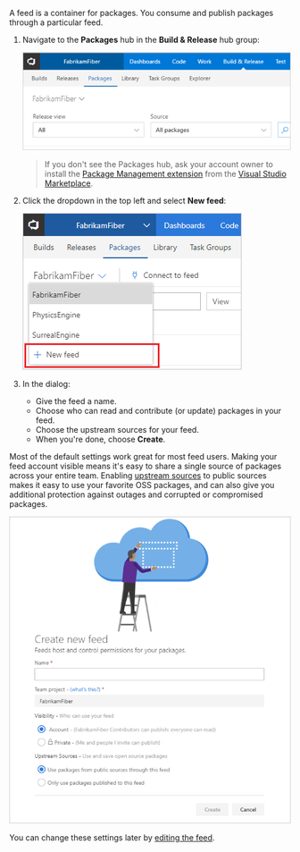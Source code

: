 A feed is a container for packages.
You consume and publish packages through a particular feed.

1. Navigate to the **Packages** hub in the **Build & Release** hub group:

   ![Go to Packages hub](_img/goto-feed-hub.png)

   >If you don't see the Packages hub, ask your account owner to install the [Package Management extension](https://marketplace.visualstudio.com/items?itemName=ms.feed) from the [Visual Studio Marketplace](../../marketplace/install-vsts-extension.md).

1. Click the dropdown in the top left and select **New feed**:

   ![New feed button](_img/new-feed-button.png)

1. In the dialog:
   - Give the feed a name.
   - Choose who can read and contribute (or update) packages in your feed.
   - Choose the upstream sources for your feed.
   - When you're done, choose **Create**.

Most of the default settings work great for most feed users. Making your feed account visible means it's easy to share a single source of packages across your entire team. Enabling [upstream sources](../concepts/upstream-sources.md) to public sources makes it easy to use your favorite OSS packages, and can also give you additional protection against outages and corrupted or compromised packages.

   ![New feed dialog](_img/new-feed-dialog.png)

   You can change these settings later by [editing the feed](../feeds/edit-feed.md).
